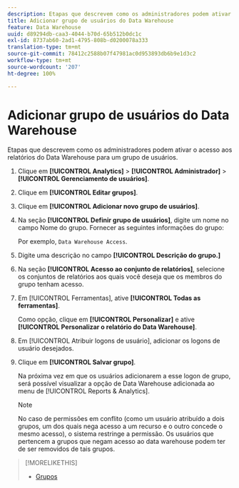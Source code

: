 ```yaml
---
description: Etapas que descrevem como os administradores podem ativar o acesso aos relatórios do Data Warehouse para um grupo de usuários.
title: Adicionar grupo de usuários do Data Warehouse
feature: Data Warehouse
uuid: d89294db-caa3-4044-b70d-65b512b0dc1c
exl-id: 8737ab60-2ad1-4795-808b-d0200078a333
translation-type: tm+mt
source-git-commit: 78412c2588b07f47981ac0d953893db6b9e1d3c2
workflow-type: tm+mt
source-wordcount: '207'
ht-degree: 100%

---
```


# Adicionar grupo de usuários do Data Warehouse

Etapas que descrevem como os administradores podem ativar o acesso aos relatórios do Data Warehouse para um grupo de usuários.

1. Clique em **[!UICONTROL Analytics]** > **[!UICONTROL Administrador]** > **[!UICONTROL Gerenciamento de usuários]**.
1. Clique em **[!UICONTROL Editar grupos]**.
1. Clique em **[!UICONTROL Adicionar novo grupo de usuários]**.
1. Na seção **[!UICONTROL Definir grupo de usuários]**, digite um nome no campo Nome do grupo. Fornecer as seguintes informações do grupo:

   Por exemplo, `Data Warehouse Access`.
1. Digite uma descrição no campo **[!UICONTROL Descrição do grupo.]**
1. Na seção **[!UICONTROL Acesso ao conjunto de relatórios]**, selecione os conjuntos de relatórios aos quais você deseja que os membros do grupo tenham acesso.
1. Em [!UICONTROL Ferramentas], ative **[!UICONTROL Todas as ferramentas]**.

   Como opção, clique em **[!UICONTROL Personalizar]** e ative **[!UICONTROL Personalizar o relatório do Data Warehouse]**.

1. Em [!UICONTROL Atribuir logons de usuário], adicionar os logons de usuário desejados.
1. Clique em **[!UICONTROL Salvar grupo]**.

   Na próxima vez em que os usuários adicionarem a esse logon de grupo, será possível visualizar a opção de Data Warehouse adicionada ao menu de [!UICONTROL Reports &amp; Analytics].

   >[!NOTE]
   >
   >No caso de permissões em conflito (como um usuário atribuído a dois grupos, um dos quais nega acesso a um recurso e o outro concede o mesmo acesso), o sistema restringe a permissão. Os usuários que pertencem a grupos que negam acesso ao data warehouse podem ter de ser removidos de tais grupos.

>[!MORELIKETHIS]
>
>* [Grupos](/help/admin/user-management2/c-user-groups/groups.md)

